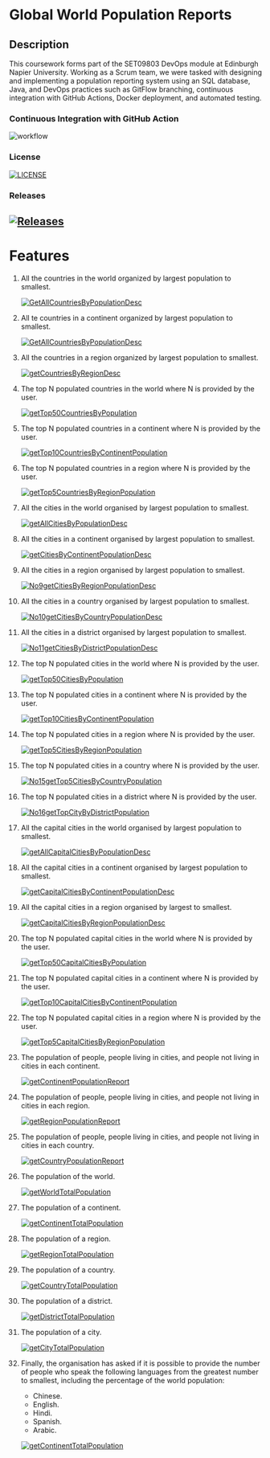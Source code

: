 # Global World Population Reports

## Description

This coursework forms part of the SET09803 DevOps module at Edinburgh Napier University.
Working as a Scrum team, we were tasked with designing and implementing a population reporting system
using an SQL database, Java, and DevOps practices such as GitFlow branching, continuous integration with GitHub Actions, Docker deployment, and automated testing.

### Continuous Integration with GitHub Action

![workflow](https://github.com/ThetHtar-Vivian/populationTest/actions/workflows/main.yml/badge.svg)

### License

[![LICENSE](https://img.shields.io/github/license/ThetHtar-Vivian/populationTest.svg?style=flat-square)](https://github.com/ThetHtar-Vivian/populationTest/blob/master/LICENSE)

### Releases

[![Releases](https://img.shields.io/github/release/ThetHtar-Vivian/populationTest/all.svg?style=flat-square)](https://github.com/ThetHtar-Vivian/populationTest/releases)
---

# Features
1. All the countries in the world organized by largest population to smallest.

   [![GetAllCountriesByPopulationDesc](https://img.shields.io/github/actions/workflow/status/ThetHtar-Vivian/populationTest/main.yml?branch=feature/getAllCountriesByPopulationDesc&label=getAllCountriesByPopulationDesc&style=flat-square)](https://github.com/ThetHtar-Vivian/populationTest/tree/feature/getAllCountriesByPopulationDesc)

2. All te countries in a continent organized by largest population to smallest.

   [![GetAllCountriesByPopulationDesc](https://img.shields.io/github/actions/workflow/status/ThetHtar-Vivian/populationTest/main.yml?branch=feature/getCountriesByContinentPopulationDesc&label=getCountriesByContinentPopulationDesc&style=flat-square)](https://github.com/ThetHtar-Vivian/populationTest/tree/feature/getAllCountriesByPopulationDesc)

3. All the countries in a region organized by largest population to smallest.

   [![getCountriesByRegionDesc](https://img.shields.io/github/actions/workflow/status/ThetHtar-Vivian/populationTest/main.yml?branch=feature/getCountriesByRegionDesc&label=getCountriesByRegionDesc&style=flat-square)](https://github.com/ThetHtar-Vivian/populationTest/tree/feature/getCountriesByRegionDesc)

4. The top N populated countries in the world where N is provided by the user.

   [![getTop50CountriesByPopulation](https://img.shields.io/github/actions/workflow/status/ThetHtar-Vivian/populationTest/main.yml?branch=feature/getTop50CountriesByPopulation&label=getTop50CountriesByPopulation&style=flat-square)](https://github.com/ThetHtar-Vivian/populationTest/tree/feature/getTop50CountriesByPopulation)

5. The top N populated countries in a continent where N is provided by the user.

   [![getTop10CountriesByContinentPopulation](https://img.shields.io/github/actions/workflow/status/ThetHtar-Vivian/populationTest/main.yml?branch=feature/getTop10CountriesByContinentPopulation&label=getTop10CountriesByContinentPopulation&style=flat-square)](https://github.com/ThetHtar-Vivian/populationTest/tree/feature/getTop10CountriesByContinentPopulation)

6. The top N populated countries in a region where N is provided by the user.

   [![getTop5CountriesByRegionPopulation](https://img.shields.io/github/actions/workflow/status/ThetHtar-Vivian/populationTest/main.yml?branch=feature/getTop5CountriesByRegionPopulation&label=getTop5CountriesByRegionPopulation&style=flat-square)](https://github.com/ThetHtar-Vivian/populationTest/tree/feature/getTop5CountriesByRegionPopulation)

8. All the cities in the world organised by largest population to smallest.

   [![getAllCitiesByPopulationDesc](https://img.shields.io/github/actions/workflow/status/ThetHtar-Vivian/populationTest/main.yml?branch=feature/getAllCitiesByPopulationDesc&label=getAllCitiesByPopulationDesc&style=flat-square)](https://github.com/ThetHtar-Vivian/populationTest/tree/feature/getAllCitiesByPopulationDesc)

9. All the cities in a continent organised by largest population to smallest.

   [![getCitiesByContinentPopulationDesc](https://img.shields.io/github/actions/workflow/status/ThetHtar-Vivian/populationTest/main.yml?branch=feature/getCitiesByContinentPopulationDesc&label=getCitiesByContinentPopulationDesc&style=flat-square)](https://github.com/ThetHtar-Vivian/populationTest/tree/feature/getCitiesByContinentPopulationDesc)

9. All the cities in a region organised by largest population to smallest.

   [![No9getCitiesByRegionPopulationDesc](https://img.shields.io/github/actions/workflow/status/ThetHtar-Vivian/populationTest/main.yml?branch=feature/No9getCitiesByRegionPopulationDesc&label=No9getCitiesByRegionPopulationDesc&style=flat-square)](https://github.com/ThetHtar-Vivian/populationTest/tree/feature/No9getCitiesByRegionPopulationDesc)

10. All the cities in a country organised by largest population to smallest.

    [![No10getCitiesByCountryPopulationDesc](https://img.shields.io/github/actions/workflow/status/ThetHtar-Vivian/populationTest/main.yml?branch=feature/No10getCitiesByCountryPopulationDesc&label=No10getCitiesByCountryPopulationDesc&style=flat-square)](https://github.com/ThetHtar-Vivian/populationTest/tree/feature/No10getCitiesByCountryPopulationDesc)

11. All the cities in a district organised by largest population to smallest.

    [![No11getCitiesByDistrictPopulationDesc](https://img.shields.io/github/actions/workflow/status/ThetHtar-Vivian/populationTest/main.yml?branch=feature/No11getCitiesByDistrictPopulationDesc&label=No11getCitiesByDistrictPopulationDesc&style=flat-square)](https://github.com/ThetHtar-Vivian/populationTest/tree/feature/getTop50CountriesByPopulation)
12. The top N populated cities in the world where N is provided by the user.

    [![getTop50CitiesByPopulation](https://img.shields.io/github/actions/workflow/status/ThetHtar-Vivian/populationTest/main.yml?branch=feature/getTop50CitiesByPopulation&label=getTop50CitiesByPopulation&style=flat-square)](https://github.com/ThetHtar-Vivian/populationTest/tree/feature/getTop50CitiesByPopulation)

13. The top N populated cities in a continent where N is provided by the user.

    [![getTop10CitiesByContinentPopulation](https://img.shields.io/github/actions/workflow/status/ThetHtar-Vivian/populationTest/main.yml?branch=feature/getTop10CitiesByContinentPopulation&label=getTop10CitiesByContinentPopulation&style=flat-square)](https://github.com/ThetHtar-Vivian/populationTest/tree/feature/getTop10CitiesByContinentPopulation)

14. The top N populated cities in a region where N is provided by the user.

    [![getTop5CitiesByRegionPopulation](https://img.shields.io/github/actions/workflow/status/ThetHtar-Vivian/populationTest/main.yml?branch=feature/getTop5CitiesByRegionPopulation&label=getTop5CitiesByRegionPopulation&style=flat-square)](https://github.com/ThetHtar-Vivian/populationTest/tree/feature/getTop5CitiesByRegionPopulation)

15. The top N populated cities in a country where N is provided by the user.

    [![No15getTop5CitiesByCountryPopulation](https://img.shields.io/github/actions/workflow/status/ThetHtar-Vivian/populationTest/main.yml?branch=feature/No15getTop5CitiesByCountryPopulation&label=No15getTop5CitiesByCountryPopulation&style=flat-square)](https://github.com/ThetHtar-Vivian/populationTest/tree/feature/No15getTop5CitiesByCountryPopulation)

16. The top N populated cities in a district where N is provided by the user.

    [![No16getTopCityByDistrictPopulation](https://img.shields.io/github/actions/workflow/status/ThetHtar-Vivian/populationTest/main.yml?branch=feature/No16getTopCityByDistrictPopulation&label=No16getTopCityByDistrictPopulation&style=flat-square)](https://github.com/ThetHtar-Vivian/populationTest/tree/feature/No16getTopCityByDistrictPopulation)

17. All the capital cities in the world organised by largest population to smallest.

    [![getAllCapitalCitiesByPopulationDesc](https://img.shields.io/github/actions/workflow/status/ThetHtar-Vivian/populationTest/main.yml?branch=feature/getAllCapitalCitiesByPopulationDesc&label=getAllCapitalCitiesByPopulationDesc&style=flat-square)](https://github.com/ThetHtar-Vivian/populationTest/tree/feature/getAllCapitalCitiesByPopulationDesc)

18. All the capital cities in a continent organised by largest population to smallest.

    [![getCapitalCitiesByContinentPopulationDesc](https://img.shields.io/github/actions/workflow/status/ThetHtar-Vivian/populationTest/main.yml?branch=feature/getCapitalCitiesByContinentPopulationDesc&label=getCapitalCitiesByContinentPopulationDesc&style=flat-square)](https://github.com/ThetHtar-Vivian/populationTest/tree/feature/getCapitalCitiesByContinentPopulationDesc)

19. All the capital cities in a region organised by largest to smallest.

    [![getCapitalCitiesByRegionPopulationDesc](https://img.shields.io/github/actions/workflow/status/ThetHtar-Vivian/populationTest/main.yml?branch=feature/getCapitalCitiesByRegionPopulationDesc&label=getCapitalCitiesByRegionPopulationDesc&style=flat-square)](https://github.com/ThetHtar-Vivian/populationTest/tree/feature/getCapitalCitiesByRegionPopulationDesc)

20. The top N populated capital cities in the world where N is provided by the user.

    [![getTop50CapitalCitiesByPopulation](https://img.shields.io/github/actions/workflow/status/ThetHtar-Vivian/populationTest/main.yml?branch=feature/getTop50CapitalCitiesByPopulation&label=getTop50CapitalCitiesByPopulation&style=flat-square)](https://github.com/ThetHtar-Vivian/populationTest/tree/feature/getTop50CapitalCitiesByPopulation)

21. The top N populated capital cities in a continent where N is provided by the user.

    [![getTop10CapitalCitiesByContinentPopulation](https://img.shields.io/github/actions/workflow/status/ThetHtar-Vivian/populationTest/main.yml?branch=feature/getTop10CapitalCitiesByContinentPopulation&label=getTop10CapitalCitiesByContinentPopulation&style=flat-square)](https://github.com/ThetHtar-Vivian/populationTest/tree/feature/getTop10CapitalCitiesByContinentPopulation)

22. The top N populated capital cities in a region where N is provided by the user.

    [![getTop5CapitalCitiesByRegionPopulation](https://img.shields.io/github/actions/workflow/status/ThetHtar-Vivian/populationTest/main.yml?branch=feature/getTop5CapitalCitiesByRegionPopulation&label=getTop5CapitalCitiesByRegionPopulation&style=flat-square)](https://github.com/ThetHtar-Vivian/populationTest/tree/feature/getTop5CapitalCitiesByRegionPopulation)

23. The population of people, people living in cities, and people not living in cities in each continent.

    [![getContinentPopulationReport](https://img.shields.io/github/actions/workflow/status/ThetHtar-Vivian/populationTest/main.yml?branch=feature/getContinentPopulationReport&label=getContinentPopulationReport&style=flat-square)](https://github.com/ThetHtar-Vivian/populationTest/tree/feature/getContinentPopulationReport)

24. The population of people, people living in cities, and people not living in cities in each region.

    [![getRegionPopulationReport](https://img.shields.io/github/actions/workflow/status/ThetHtar-Vivian/populationTest/main.yml?branch=feature/getRegionPopulationReport&label=getRegionPopulationReport&style=flat-square)](https://github.com/ThetHtar-Vivian/populationTest/tree/feature/getRegionPopulationReport)

25. The population of people, people living in cities, and people not living in cities in each country.

    [![getCountryPopulationReport](https://img.shields.io/github/actions/workflow/status/ThetHtar-Vivian/populationTest/main.yml?branch=feature/getCountryPopulationReport&label=getCountryPopulationReport&style=flat-square)](https://github.com/ThetHtar-Vivian/populationTest/tree/feature/getCountryPopulationReport)

26. The population of the world.

    [![getWorldTotalPopulation](https://img.shields.io/github/actions/workflow/status/ThetHtar-Vivian/populationTest/main.yml?branch=feature/getWorldTotalPopulation&label=getWorldTotalPopulation&style=flat-square)](https://github.com/ThetHtar-Vivian/populationTest/tree/feature/getWorldTotalPopulation)

27. The population of a continent.

    [![getContinentTotalPopulation](https://img.shields.io/github/actions/workflow/status/ThetHtar-Vivian/populationTest/main.yml?branch=feature/getContinentTotalPopulation&label=getContinentTotalPopulation&style=flat-square)](https://github.com/ThetHtar-Vivian/populationTest/tree/feature/getContinentTotalPopulation)

28. The population of a region.

    [![getRegionTotalPopulation](https://img.shields.io/github/actions/workflow/status/ThetHtar-Vivian/populationTest/main.yml?branch=feature/getRegionTotalPopulation&label=getRegionTotalPopulation&style=flat-square)](https://github.com/ThetHtar-Vivian/populationTest/tree/feature/getRegionTotalPopulation)

29. The population of a country.

    [![getCountryTotalPopulation](https://img.shields.io/github/actions/workflow/status/ThetHtar-Vivian/populationTest/main.yml?branch=feature/getCountryTotalPopulation&label=getCountryTotalPopulation&style=flat-square)](https://github.com/ThetHtar-Vivian/populationTest/tree/feature/getCountryTotalPopulation)

30. The population of a district.

    [![getDistrictTotalPopulation](https://img.shields.io/github/actions/workflow/status/ThetHtar-Vivian/populationTest/main.yml?branch=feature/getDistrictTotalPopulation&label=getDistrictTotalPopulation&style=flat-square)](https://github.com/ThetHtar-Vivian/populationTest/tree/feature/getDistrictTotalPopulation)

31. The population of a city.

    [![getCityTotalPopulation](https://img.shields.io/github/actions/workflow/status/ThetHtar-Vivian/populationTest/main.yml?branch=feature/getCityTotalPopulation&label=getCityTotalPopulation&style=flat-square)](https://github.com/ThetHtar-Vivian/populationTest/tree/feature/getCityTotalPopulation)

32. Finally, the organisation has asked if it is possible to provide the number of people who speak the following languages from the greatest number to smallest, including the percentage of the world population:
    * Chinese.
    * English.
    * Hindi.
    * Spanish.
    * Arabic.

    [![getContinentTotalPopulation](https://img.shields.io/github/actions/workflow/status/ThetHtar-Vivian/populationTest/main.yml?branch=feature/getContinentTotalPopulation&label=getContinentTotalPopulation&style=flat-square)](https://github.com/ThetHtar-Vivian/populationTest/tree/feature/getContinentTotalPopulation)


